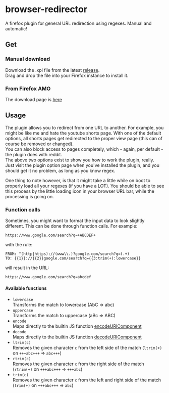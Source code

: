 # browser-redirector
A firefox plugin for general URL redirection using regexes. Manual and automatic!

## Get
### Manual download
Download the .xpi file from the latest [release](https://github.com/TheNamlessGuy/browser-redirector/releases).  
Drag and drop the file into your Firefox instance to install it.

### From Firefox AMO
The download page is [here](https://addons.mozilla.org/firefox/addon/namless-redirector/)

## Usage
The plugin allows you to redirect from one URL to another. For example, you might be like me and hate the youtube shorts page. With one of the default options, all shorts pages get redirected to the proper view page (this can of course be removed or changed).  
You can also block access to pages completely, which - again, per default - the plugin does with reddit.  
The above two options exist to show you how to work the plugin, really. Just visit the plugin option page when you've installed the plugin, and you should get it no problem, as long as you know regex.

One thing to note however, is that it might take a little while on boot to properly load all your regexes (if you have a LOT). You should be able to see this process by the little loading icon in your browser URL bar, while the processing is going on.

### Function calls
Sometimes, you might want to format the input data to look slightly different. This can be done through function calls. For example:
```
https://www.google.com/search?q=+ABCDEF+
```
with the rule:
```
FROM: ^(http|https)://(www\\.)?google.com/search?q=(.+)
TO: {{1}}://{{2}}google.com/search?q={{3:trim(+):lowercase}}
```
will result in the URL:
```
https://www.google.com/search?q=abcdef
```

#### Available functions
* `lowercase`  
    Transforms the match to lowercase (AbC => abc)
* `uppercase`  
    Transforms the match to uppercase (aBc => ABC)
* `encode`  
    Maps directly to the builtin JS function [encodeURIComponent](https://developer.mozilla.org/docs/Web/JavaScript/Reference/Global_Objects/encodeURIComponent)
* `decode`  
    Maps directly to the builtin JS function [decodeURIComponent](https://developer.mozilla.org/docs/Web/JavaScript/Reference/Global_Objects/decodeURIComponent)
* `ltrim(c)`  
    Removes the given character `c` from the left side of the match (`ltrim(+)` on `+++abc+++` => `abc+++`)
* `rtrim(c)`  
    Removes the given character `c` from the right side of the match (`rtrim(+)` on `+++abc+++` => `+++abc`)
* `trim(c)`  
    Removes the given character `c` from the left and right side of the match (`trim(+)` on `+++abc+++` => `abc`)